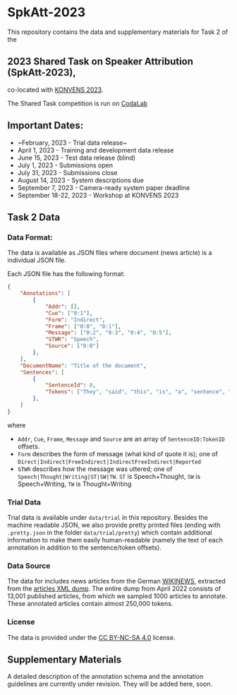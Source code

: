 # SpkAtt-2023

This repository contains the data and supplementary materials for Task 2 of the 

## 2023 Shared Task on Speaker Attribution (SpkAtt-2023),

co-located with [KONVENS 2023](https://www.thi.de/konvens-2023/).

The Shared Task competition is run on [CodaLab](https://codalab.lisn.upsaclay.fr/competitions/10431)

## Important Dates:

 * ~February, 2023 - Trial data release~
 * April 1, 2023 - Training and development data release
 * June 15, 2023 - Test data release (blind)
 * July 1, 2023 - Submissions open
 * July 31, 2023 - Submissions close
 * August 14, 2023 - System descriptions due
 * September 7, 2023 - Camera-ready system paper deadline
 * September 18-22, 2023 - Workshop at KONVENS 2023

## Task 2 Data

### Data Format:

The data is available as JSON files where document (news article) is a individual JSON file.

Each JSON file has the following format:

```json
{
    "Annotations": [
        {
            "Addr": [],
            "Cue": ["0:1"],
            "Form": "Indirect",
            "Frame": ["0:0", "0:1"],
            "Message": ["0:2", "0:3", "0:4", "0:5"],
            "STWR": "Speech",
            "Source": ["0:0"]
        },
    ],
    "DocumentName": "Title of the document",
    "Sentences": [
        {
            "SentenceId": 0,
            "Tokens": ["They", "said", "this", "is", "a", "sentence", "."]
        },
    ]
}
```

where

* `Addr`, `Cue`, `Frame`, `Message` and `Source` are an array of `SentenceID:TokenID` offsets.
* `Form` describes the form of message (what kind of quote it is); one of `Direct|Indirect|FreeIndirect|IndirectFreeIndirect|Reported`
* `STWR` describes how the message was uttered; one of `Speech|Thought|Writing|ST|SW|TW`. `ST` is Speech+Thought, `SW` is Speech+Writing, `TW` is Thought+Writing




### Trial Data

Trial data is available under `data/trial` in this repository.
Besides the machine readable JSON, we also provide pretty printed files (ending with `.pretty.json` in the folder `data/trial/pretty`) which contain additional information to make them easily human-readable (namely the text of each annotation in addition to the sentence/token offsets).

### Data Source

The data for includes news articles from the German [WIKINEWS](https://de.wikinews.org/), extracted from the [articles XML dump](https://dumps.wikimedia.org/dewikinews/).
The entire dump from April 2022 consists of 13,001 published articles, from which we sampled 1000 articles to annotate.
These annotated articles contain almost 250,000 tokens.

### License

The data is provided under the [CC BY-NC-SA 4.0](https://creativecommons.org/licenses/by-nc-sa/4.0/) license.

## Supplementary Materials

A detailed description of the annotation schema and the annotation guidelines are currently under revision. They will be added here, soon.
